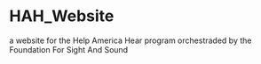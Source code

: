 # HAH_Website
a website for the Help America Hear program orchestraded by the Foundation For Sight And Sound
